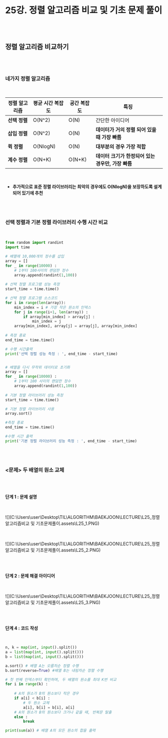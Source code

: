 # 25강. 정렬 알고리즘 비교 및 기초 문제 풀이

<br>

<br>

## 정렬 알고리즘 비교하기

<br>

<br>

### 네가지 정렬 알고리즘

<br>

| 정렬 알고리즘 | 평균 시간 복잡도 | 공간 복잡도 | 특징                                              |
| ------------- | ---------------- | ----------- | ------------------------------------------------- |
| **선택 정렬** | O(N^2)           | O(N)        | 간단한 아이디어                                   |
| **삽입 정렬** | O(N^2)           | O(N)        | **데이터가 거의 정렬 되어 있을 때 가장 빠름**     |
| **퀵 정렬**   | O(NlogN)         | O(N)        | **대부분의 경우 가장 적합**                       |
| **계수 정렬** | O(N+K)           | O(N+K)      | **데이터 크기가 한정되어 있는 경우만, 가장 빠름** |

<br>

- **추가적으로 표준 정렬 라이브러리는 최악의 경우에도 O(NlogN)을 보장하도록 설계되어 있기에 추천**

<br>

<br>

### 선택 정렬과 기본 정렬 라이브러리 수행 시간 비교

<br>

```python
from random import randint
import time

# 배열에 10,000개의 정수를 삽입
array = []
for _ in range(10000) :
    # 1부터 100사이의 랜덤한 정수
    array.append(randint(1,100))
    
# 선택 정렬 프로그램 성능 측정
start_time = time.time()

# 선택 정렬 프로그램 소스코드
for i in range(len(array)):
    min_index = i # 가장 작은 원소의 인덱스
    for j in range(i+1, len(array)) :
        if array[min_index] > array[j] :
            min_index = j
    array[min_index], array[j] = array[j], array[min_index]
    
# 측정 종료
end_time = time.time()

# 수행 시간출력
print('선택 정렬 성능 측정 : ', end_time - start_time)


# 배열을 다시 무작위 데이터로 초기화
array = []
for _ in range(10000) :
    # 1부터 100 사이의 랜덤한 정수
    array.append(randint(1,100))
    
# 기본 정렬 라이브러리 성능 측정
start_time = time.time()

# 기본 정렬 라이브러리 사용
array.sort()

#측정 종료
end_time = time.time()

#수행 시간 출력
print('기본 정렬 라이브러리 성능 측정 : ', end_time - start_time)
```

<br>

<br>

### <문제> 두 배열의 원소 교체

<br>

<br>

**단계 1 : 문제 설명**

<br>

![](C:\Users\user\Desktop\TIL\ALGORITHM\BAEKJOON\LECTURE\L25_정렬알고리즘비교 및 기초문제풀이.assets\L25_1.PNG)

<br>

![](C:\Users\user\Desktop\TIL\ALGORITHM\BAEKJOON\LECTURE\L25_정렬알고리즘비교 및 기초문제풀이.assets\L25_2.PNG)

<br>

<br>

**단계 2 : 문제 해결 아이디어**

<br>

![](C:\Users\user\Desktop\TIL\ALGORITHM\BAEKJOON\LECTURE\L25_정렬알고리즘비교 및 기초문제풀이.assets\L25_3.PNG)

<br>

<br>

**단계 4 : 코드 작성**

<br>

```python
n, k = map(int, input().split())
a = list(map(int, input().split()))
b = list(map(int, input().split()))   

a.sort() # 배열 A는 오름차순 정렬 수행
b.sort(reverse=True) #배열 B는 내림차순 정렬 수행

# 첫 번째 인덱스부터 확인하며, 두 배열의 원소를 최대 K번 비교
for i in range(k) :
    
    # A의 원소가 B의 원소보다 작은 경우
    if a[i] < b[i] :
        # 두 원소 교체
        a[i], b[i] = b[i], a[i]
    # A의 원소가 B의 원소보다 크거나 같을 때, 반복문 탈출
    else :
        break

print(sum(a)) # 배열 A의 모든 원소의 합을 출력
```

<br>